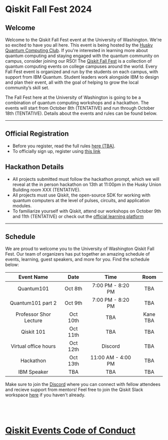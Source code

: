 # Qiskit Fall Fest 2024

## Welcome
Welcome to the Qiskit Fall Fest event at the University of Washington. We're so excited to have you all here. This event is being hosted by the [Husky Quantum Computing Club](https://qiskit.org). If you're interested in learning more about quantum computing and staying engaged with the quantum community on campus, consider joining our RSO!
The [Qiskit Fall Fest](https://medium.com/qiskit/introducing-the-qiskit-fall-fest-feb8456b557) is a collection of quantum computing events on college campuses around the world. Every Fall Fest event is organized and run by the students on each campus, with support from IBM Quantum. Student leaders work alongside IBM to design and plan their event, all with the goal of helping to grow the local community’s skill set.

The Fall Fest here at the University of Washington is going to be a combination of quantum computing workshops and a hackathon. The events will start from October 8th (TENTATIVE) and run through October 18th (TENTATIVE). Details about the events and rules can be found below.

--------------------------------
## Official Registration
- Before you register, read the full rules [here (TBA)]().
- To officially sign up, register using [this link](https://forms.gle/GDQgB6MrG15SLRmaA)



## Hackathon Details
- All projects submitted must follow the hackathon prompt, which we will reveal at the in person hackathon on 13th at 11:00pm in the Husky Union Building room XXX (TENTATIVE).
- All projects must use Qiskit, the open-source SDK for working with quantum computers at the level of pulses, circuits, and application modules.
- To familiarize yourself with Qiskit, attend our workshops on October 9th and 11th (TENTATIVE) or check out the [official learning platform](https://qiskit.org/learn/)


--------------------------------
## Schedule

We are proud to welcome you to the University of Washington Qiskit Fall Fest. Our team of organizers has put together an amazing schedule of events, learning, guest speakers, and more for you. Find the schedule below:


|Event Name | Date | Time | Room |
|:---------:|:----:|:----:|:----:|
|Quantum101|Oct 8th|7:00 PM - 8:20 PM|TBA|
|Quantum101 part 2|Oct 9th|7:00 PM - 8:20 PM|TBA|
|Professor Shor Lecture|Oct 10th|TBA|Kane TBA|
|Qiskit 101|Oct 11th|TBA|TBA|
|Virtual office hours|Oct 12th|Discord|TBA|
|Hackathon|Oct 13th|11:00 AM - 4:00 PM|TBA|
|IBM Speaker|TBA|TBA|TBA|





Make sure to join the [Discord](https://discord.com) where you can connect with fellow attendees and recieve support from mentors! Feel free to join the Qiskit Slack workspace [here](https://ibm.co/joinqiskitslack) if you haven't already. 

<br><br>
# [Qiskit Events Code of Conduct](https://docs.quantum.ibm.com/open-source/code-of-conduct)
